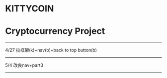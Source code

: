 # KITTYCOIN

# Cryptocurrency Project

-------------------------
4/27
拉框架(k)+nav(b)+back to top button(b)

-------------------------

5/4
改良nav+part3

-------------------------

